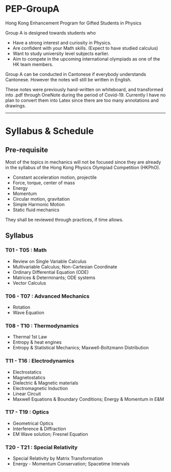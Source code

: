 # PEP-GroupA
Hong Kong Enhancement Program for Gifted Students in Physics

Group A is designed towards students who
- Have a strong interest and curiosity in Physics.
- Are confident with your Math skills. (Expect to have studied calculus)
- Want to study university level subjects earlier.
- Aim to compete in the upcoming international olympiads as one of the HK team members.

Group A can be conducted in Cantonese if everybody understands Cantonese. However the notes will still be written in English.

These notes were previously hand-written on whiteboard, and transformed into .pdf through OneNote during the period of Covid-19. Currently I have no plan to convert them into Latex since there are too many annotations and drawings. 

---
# Syllabus & Schedule

## Pre-requisite 

Most of the topics in mechanics will not be focused since they are already in the syllabus of the Hong Kong Physics Olympiad Competition (HKPhO).
- Constant acceleration motion, projectile
- Force, torque, center of mass
- Energy
- Momentum
- Circular motion, gravitation
- Simple Harmonic Motion
- Static fluid mechanics

They shall be reviewed through practices, if time allows.


## Syllabus

### T01 - T05 : Math
- Review on Single Variable Calculus
- Multivariable Calculus; Non-Cartesian Coordinate
- Ordinary Differential Equation (ODE)
- Matrices & Determinants; ODE systems
- Vector Calculus

### T06 - T07 : Advanced Mechanics
- Rotation
- Wave Equation

### T08 - T10 : Thermodynamics
- Thermal 1st Law
- Entropy & heat engines
- Entropy & Statistical Mechanics; Maxwell-Boltzmann Distribution

### T11 - T16 : Electrodynamics
- Electrostatics
- Magnetostatics
- Dielectric & Magnetic materials
- Electromagnetic Induction 
- Linear Circuit
- Maxwell Equations & Boundary Conditions; Energy & Momentum in E&M

### T17 - T19 : Optics
- Geometrical Optics
- Interference & Diffraction
- EM Wave solution; Fresnel Equation

### T20 - T21 : Special Relativity
- Special Relativity by Matrix Transformation
- Energy - Momentum Conservation; Spacetime Intervals
